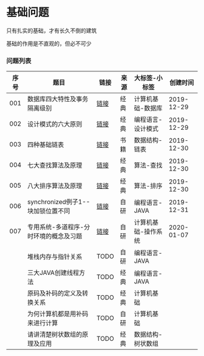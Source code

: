 # 基础问题

只有扎实的基础，才有长久不倒的建筑

基础的作用是不直观的，但必不可少

### 问题列表

|序号|题目|链接|来源|大标签-小标签|创建时间|
|--|--|--|--|--|--|
|001|数据库四大特性及事务隔离级别|[链接](https://github.com/peteryuanpan/notebook/blob/master/DATABASE/数据库四大特性及事物隔离级别.md)|经典|计算机基础-数据库|2019-12-29|
|002|设计模式的六大原则|[链接](软件工程/设计模式的六大原则)|经典|编程语言-设计模式|2019-12-29|
|003|四种基础链表|[链接](数据结构/四种基础链表)|书籍|数据结构-链表|2019-12-30|
|004|七大查找算法及原理|[链接](算法/七大查找算法及原理)|经典|算法-查找|2019-12-30|
|005|八大排序算法及原理|[链接](算法/八大排序算法及原理)|经典|算法-排序|2019-12-30|
|006|synchronized例子1--块加锁位置不同|[链接](编程语言/synchronized例子1--块加锁位置不同)|自研|编程语言-JAVA|2019-12-31|
|007|专用系统-多道程序-分时环境的概念及习题|[链接](计算机基础/专用系统-多道程序-分时环境的概念及习题)|自研|计算机基础-操作系统|2020-01-07|
||堆栈内存与指针关系|TODO|自研|编程语言-JAVA||
||三大JAVA创建线程方法|TODO|经典|编程语言-JAVA||
||原码及补码的定义及转换关系|TODO|经典|计算机基础||
||为何计算机都是用补码来进行计算|TODO|自研|计算机基础|
||请讲清楚树状数组的原理及应用|TODO|经典|数据结构-树状数组||
